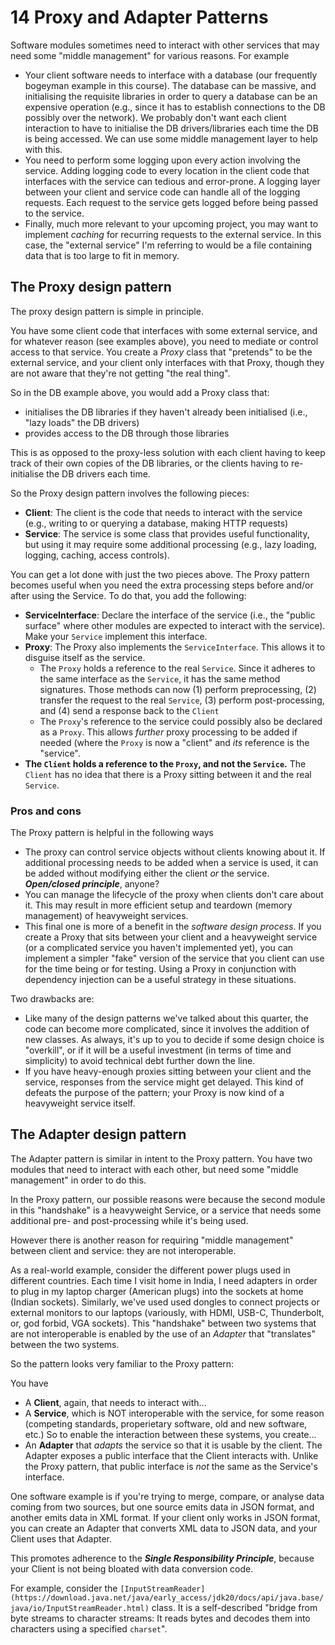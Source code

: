 # 14 Proxy and Adapter Patterns 

Software modules sometimes need to interact with other services that may need some "middle management" for various reasons. For example

* Your client software needs to interface with a database (our frequently bogeyman example in this course). The database can be massive, and initialising the requisite libraries in order to query a database can be an expensive operation (e.g., since it has to establish connections to the DB possibly over the network). We probably don't want each client interaction to have to initialise the DB drivers/libraries each time the DB is being accessed. We can use some middle management layer to help with this.
* You need to perform some logging upon every action involving the service. Adding logging code to every location in the client code that interfaces with the service can tedious and error-prone. A logging layer between your client and service code can handle all of the logging requests. Each request to the service gets logged before being passed to the service.
* Finally, much more relevant to your upcoming project, you may want to implement _caching_ for recurring requests to the external service. In this case, the "external service" I'm referring to would be a file containing data that is too large to fit in memory.

## The Proxy design pattern

The proxy design pattern is simple in principle.

You have some client code that interfaces with some external service, and for whatever reason (see examples above), you need to mediate or control access to that service.
You create a _Proxy_ class that "pretends" to be the external service, and your client only interfaces with that Proxy, though they are not aware that they're not getting "the real thing". 

So in the DB example above, you would add a Proxy class that:

* initialises the DB libraries if they haven't already been initialised (i.e., "lazy loads" the DB drivers)
* provides access to the DB through those libraries

This is as opposed to the proxy-less solution with each client having to keep track of their own copies of the DB libraries, or the clients having to re-initialise the DB drivers each time.

So the Proxy design pattern involves the following pieces:

* **Client**: The client is the code that needs to interact with the service (e.g., writing to or querying a database, making HTTP requests)
* **Service**: The service is some class that provides useful functionality, but using it may require some additional processing (e.g., lazy loading, logging, caching, access controls).

You can get a lot done with just the two pieces above. The Proxy pattern becomes useful when you need the extra processing steps before and/or after using the Service.
To do that, you add the following:

* **ServiceInterface**: Declare the interface of the service (i.e., the "public surface" where other modules are expected to interact with the service). Make your `Service` implement this interface.
* **Proxy**: The Proxy also implements the `ServiceInterface`. This allows it to disguise itself as the service. 
  - The `Proxy` holds a reference to the real `Service`. Since it adheres to the same interface as the `Service`, it has the same method signatures. Those methods can now (1) perform preprocessing, (2) transfer the request to the real `Service`, (3) perform post-processing, and (4) send a response back to the `Client`
  - The `Proxy`'s reference to the service could possibly also be declared as a `Proxy`. This allows _further_ proxy processing to be added if needed (where the `Proxy` is now a "client" and _its_ reference is the "service".
* **The `Client` holds a reference to the `Proxy`, and not the `Service`.**  The `Client` has no idea that there is a Proxy sitting between it and the real `Service`.

### Pros and cons

The Proxy pattern is helpful in the following ways

* The proxy can control service objects without clients knowing about it. If additional processing needs to be added when a service is used, it can be added without modifying either the client _or_ the service. **_Open/closed principle_**, anyone?
* You can manage the lifecycle of the proxy when clients don't care about it. This may result in more efficient setup and teardown (memory management) of heavyweight services.
* This final one is more of a benefit in the _software design process_. If you create a Proxy that sits between your client and a heavyweight service (or a complicated service you haven't implemented yet), you can implement a simpler "fake" version of the service that you client can use for the time being or for testing. Using a Proxy in conjunction with dependency injection can be a useful strategy in these situations.

Two drawbacks are:

* Like many of the design patterns we've talked about this quarter, the code can become more complicated, since it involves the addition of new classes. As always, it's up to you to decide if some design choice is "overkill", or if it will be a useful investment (in terms of time and simplicity) to avoid technical debt further down the line.
* If you have heavy-enough proxies sitting between your client and the service, responses from the service might get delayed. This kind of defeats the purpose of the pattern; your Proxy is now kind of a heavyweight service itself.

## The Adapter design pattern

The Adapter pattern is similar in intent to the Proxy pattern. You have two modules that need to interact with each other, but need some "middle management" in order to do this.

In the Proxy pattern, our possible reasons were because the second module in this "handshake" is a heavyweight Service, or a service that needs some additional pre- and post-processing while it's being used.  

However there is another reason for requiring "middle management" between client and service: they are not interoperable.

As a real-world example, consider the different power plugs used in different countries. Each time I visit home in India, I need adapters in order to plug in my laptop charger (American plugs) into the sockets at home (Indian sockets). Similarly, we've used used dongles to connect projects or external monitors to our laptops (variously, with HDMI, USB-C, Thunderbolt, or, god forbid, VGA sockets).
This "handshake" between two systems that are not interoperable is enabled by the use of an _Adapter_ that "translates" between the two systems.

So the pattern looks very familiar to the Proxy pattern:

You have

* A **Client**, again, that needs to interact with...
* A **Service**, which is NOT interoperable with the service, for some reason (competing standards, properietary software, old and new software, etc.) So to enable the interaction between these systems, you create...
* An **Adapter** that _adapts_ the service so that it is usable by the client. The Adapter exposes a public interface that the Client interacts with. Unlike the Proxy pattern, that public interface is _not_ the same as the Service's interface.

One software example is if you're trying to merge, compare, or analyse data coming from two sources, but one source emits data in JSON format, and another emits data in XML format. If your client only works in JSON format, you can create an Adapter that converts XML data to JSON data, and your Client uses that Adapter.

This promotes adherence to the **_Single Responsibility Principle_**, because your Client is not being bloated with data conversion code.

For example, consider the `[InputStreamReader](https://download.java.net/java/early_access/jdk20/docs/api/java.base/java/io/InputStreamReader.html)` class. It is a self-described "bridge from byte streams to character streams: It reads bytes and decodes them into characters using a specified `charset`". 

